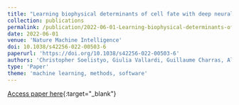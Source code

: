 ```yaml
---
title: "Learning biophysical determinants of cell fate with deep neural networks"
collection: publications
permalink: /publication/2022-06-01-Learning-biophysical-determinants-of-cell-fate-with-deep-neural-networks
date: 2022-06-01
venue: 'Nature Machine Intelligence'
doi: 10.1038/s42256-022-00503-6
paperurl: 'https://doi.org/10.1038/s42256-022-00503-6'
authors: 'Christopher Soelistyo, Giulia Vallardi, Guillaume Charras, Alan Lowe'
type: 'Paper'
theme: 'machine learning, methods, software'
---
```

[Access paper here](https://doi.org/10.1038/s42256-022-00503-6){:target="_blank"}
